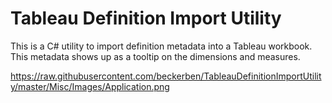 # Tableau Definition Import Utility
This is a C# utility to import definition metadata into a Tableau workbook. This metadata shows up as a tooltip on the dimensions and measures.

https://raw.githubusercontent.com/beckerben/TableauDefinitionImportUtility/master/Misc/Images/Application.png



